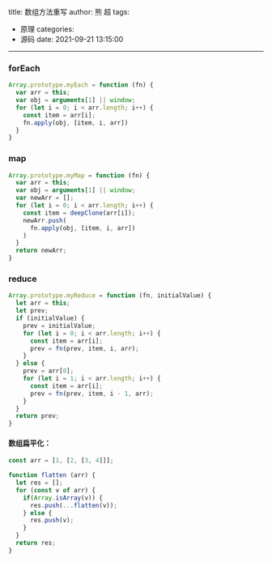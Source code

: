 
title: 数组方法重写
author: 熊 超
tags:
  - 原理
categories:
  - 源码
date: 2021-09-21 13:15:00
---
<!--more-->


### forEach

```js
Array.prototype.myEach = function (fn) {
  var arr = this;
  var obj = arguments[1] || window;
  for (let i = 0; i < arr.length; i++) {
    const item = arr[i];
    fn.apply(obj, [item, i, arr])
  }
}
```



### map

```js
Array.prototype.myMap = function (fn) {
  var arr = this;
  var obj = arguments[1] || window;
  var newArr = [];
  for (let i = 0; i < arr.length; i++) {
    const item = deepClone(arr[i]);
    newArr.push(
      fn.apply(obj, [item, i, arr])
    ) 
  }
  return newArr;
}
```



### reduce

```js
Array.prototype.myReduce = function (fn, initialValue) {
  let arr = this;
  let prev;
  if (initialValue) {
    prev = initialValue;
    for (let i = 0; i < arr.length; i++) {
      const item = arr[i];
      prev = fn(prev, item, i, arr);
    }
  } else {
    prev = arr[0];
    for (let i = 1; i < arr.length; i++) {
      const item = arr[i];
      prev = fn(prev, item, i - 1, arr);
    }
  }
  return prev;
}
```



#### 数组扁平化：

```js
const arr = [1, [2, [3, 4]]];

function flatten (arr) {
  let res = [];
  for (const v of arr) {
    if(Array.isArray(v)) {
      res.push(...flatten(v));
    } else {
      res.push(v);
    }
  }
  return res;
}
```

